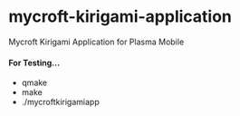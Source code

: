 # mycroft-kirigami-application
Mycroft Kirigami Application for Plasma Mobile

#### For Testing...
- qmake
- make
- ./mycroftkirigamiapp
